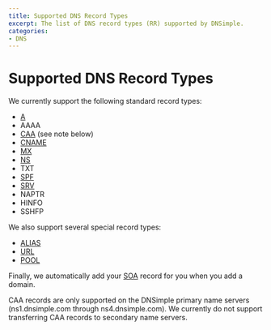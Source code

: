 ```yaml
---
title: Supported DNS Record Types
excerpt: The list of DNS record types (RR) supported by DNSimple.
categories:
- DNS
---
```


# Supported DNS Record Types

We currently support the following standard record types:

- [A](/articles/a-record)
- AAAA
- [CAA](/articles/caa-record) (see note below)
- [CNAME](/articles/cname-record)
- [MX](/articles/mx-record)
- [NS](/articles/ns-record)
- TXT
- [SPF](/articles/spf-record)
- [SRV](/articles/srv-record)
- NAPTR
- HINFO
- SSHFP

We also support several special record types:

- [ALIAS](/articles/alias-record)
- [URL](/articles/url-record)
- [POOL](/articles/pool-record)

Finally, we automatically add your [SOA](/articles/soa-record) record for you when you add a domain.

<note>
CAA records are only supported on the DNSimple primary name servers (ns1.dnsimple.com through ns4.dnsimple.com). We currently do not support transferring CAA records to secondary name servers.
</note>
